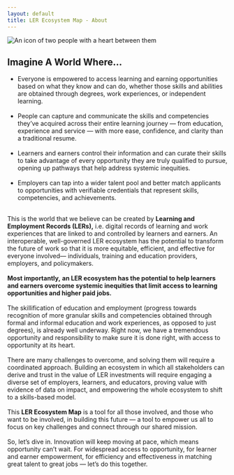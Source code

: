 ```yaml
---
layout: default
title: LER Ecosystem Map - About
---
```


<section class="section-intro-content">
	<div class="intro-content sticky">
		<div class="intro-content-image-div">
			<img src="https://assets-global.website-files.com/64e3ac967b3bf90d2587fa3c/64e3ac967b3bf90d2587fa5f_LER_support.svg" loading="lazy" alt="An icon of two people with a heart between them" class="imagine-image"/>
		</div>
		<div class="intro-content-text-div div-block div-block-2 div-block-3 div-block-4 div-block-5 div-block-6 div-block-7 sticky">
			<h2 class="sub-heading imagine">Imagine A World Where...</h2>
			<ul role="list">
				<li class="body-text-medium">Everyone is empowered to access learning and earning opportunities based on what they know and can do, whether those skills and abilities are obtained through degrees, work experiences, or independent learning.<br/>‍</li>
				<li class="body-text-medium">People can capture and communicate the skills and competencies they’ve acquired across their entire learning journey — from education, experience and service — with more ease, confidence, and clarity than a traditional resume.<br/>‍</li>
				<li class="body-text-medium">Learners and earners control their information and can curate their skills to take advantage of every opportunity they are truly qualified to pursue, opening up pathways that help address systemic inequities.<br/>‍</li>
				<li class="body-text-medium">Employers can tap into a wider talent pool and better match applicants to opportunities with verifiable credentials that represent skills, competencies, and achievements.<br/>‍</li>
			</ul>
			<div class="body-text-medium">This is the world that we believe can be created by <strong>Learning and Employment Records (LERs),</strong> i.e. digital records of learning and work experiences that are linked to and controlled by learners and earners. An interoperable, well-governed LER ecosystem has the potential to transform the future of work so that it is more equitable, efficient, and effective for everyone involved— individuals, training and education providers, employers, and policymakers. <br/><br/>‍<strong>Most importantly,</strong> <strong>an LER ecosystem has the potential to help learners and earners  overcome systemic inequities that limit access to learning opportunities and higher paid jobs.<br/><br/>‍</strong>The skillification of education and employment (progress towards recognition of more granular skills and competencies obtained through formal and informal education and work experiences, as opposed to just degrees), is already well underway. Right now, we have a tremendous opportunity and responsibility to make sure it is done right, with access to opportunity at its heart.<br/><br/>There are many challenges to overcome, and solving them will require a coordinated approach. Building an ecosystem in which all stakeholders can derive and trust in the value of LER investments will require engaging a diverse set of employers, learners, and educators, proving value with evidence of data on impact, and empowering the whole ecosystem to shift to a skills-based model.<br/><br/>This <strong>LER Ecosystem Map</strong> is a tool for all those involved, and those who want to be involved, in building this future — a tool to empower us all to focus on key challenges and connect through our shared mission. <br/><br/>So, let’s dive in. Innovation will keep moving at pace, which means opportunity can’t wait. For widespread  access to opportunity, for learner and earner empowerment, for efficiency and effectiveness in matching great talent to great jobs — let’s do this together.
			</div>
		</div>
	</div>
</section>